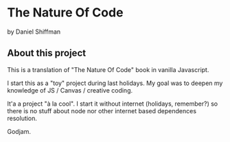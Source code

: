 # The Nature Of Code 
by Daniel Shiffman

## About this project
This is a translation of "The Nature Of Code" book in vanilla Javascript.

I start this as a "toy" project during last holidays.
My goal was to deepen my knowledge of JS / Canvas / creative coding.

It'a a project "à la cool". I start it without internet (holidays, remember?) so there is no stuff about node nor other internet based dependences resolution.

Godjam.
